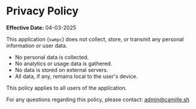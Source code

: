 # Privacy Policy

**Effective Date:** 04-03-2025

This application (`swmpc`) does not collect, store, or transmit any personal information or user data.

- No personal data is collected.
- No analytics or usage data is gathered.
- No data is stored on external servers.
- All data, if any, remains local to the user's device.

This policy applies to all users of the application.

For any questions regarding this policy, please contact: admin@camille.sh

